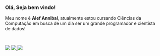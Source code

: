 ### Olá, Seja bem vindo!

Meu nome é **Alef Annibal**, atualmente estou cursando Ciências da Computação em busca de um dia ser um grande programador e cientista de dados!

</br> 

  <a href="https://www.instagram.com/alef_annibal/" target="_blank"><img src="https://img.shields.io/badge/-Instagram-%23E4405F?style=for-the-badge&logo=instagram&logoColor=white" target="_blank" ></a>
  <a href="https://www.linkedin.com/in/alef-annibal-28a38620b/" target="_blank"><img src="https://img.shields.io/badge/LinkedIn-0077B5?style=for-the-badge&logo=linkedin&logoColor=white" target="_blank"> </a>
  <a href = "mailto: contato.alefannibal@gmail.com"><img src="https://img.shields.io/badge/-Gmail-%23EA4335?style=for-the-badge&logo=gmail&logoColor=white" target="_blank"></a>
